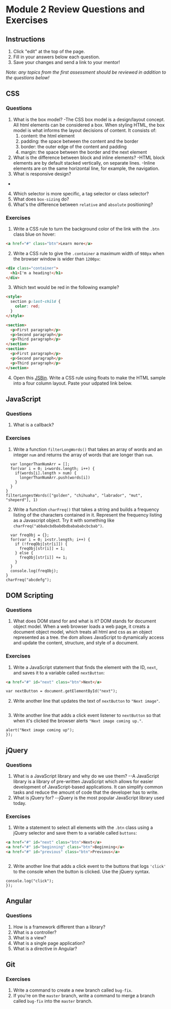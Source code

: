 # Module 2 Review Questions and Exercises

## Instructions

1. Click "edit" at the top of the page.
2. Fill in your answers below each question.
3. Save your changes and send a link to your mentor!

*Note: any topics from the first assessment should be reviewed in addition to the questions below!*

## CSS

### Questions

1. What is the box model?
  -The CSS box model is a design/layout concept. All html elements can be considered a box. When styling HTML, the box model is what informs the layout decisions of content. It consists of:
    1. content: the html element
    2. padding: the space between the content and the border
    3. border: the outer edge of the content and padding
    4. margin: the space between the border and the next element
2. What is the difference between block and inline elements?
  -HTML block elements are by default stacked vertically, on separate lines. 
  -Inline elements are on the same horizontal line, for example, the navigation.
3. What is responsive design?
  -
4. Which selector is more specific, a tag selector or class selector?
5. What does `box-sizing` do?
6. What's the difference between `relative` and `absolute` positioning?

### Exercises

1. Write a CSS rule to turn the background color of the link with the `.btn` class blue on hover:

  ```html
  <a href="#" class="btn">Learn more</a>
  ```

2. Write a CSS rule to give the `.container` a maximum width of `980px` when the browser window is wider than `1200px`:

  ```html
  <div class="container">
    <h1>I'm a heading!</h1>
  </div>
  ```

3. Which text would be red in the following example?

  ```html
  <style>
    section p:last-child {
      color: red;
    }
  </style>

  <section>
    <p>First paragraph</p>
    <p>Second paragraph</p>
    <p>Third paragraph</p>
  </section>
  <section>
    <p>First paragraph</p>
    <p>Second paragraph</p>
    <p>Third paragraph</p>
  </section>
  ```

4. Open this [JSBin](http://jsbin.com/qigiwuhepe/1/edit?html,css,output). Write a CSS rule using floats to make the HTML sample into a four column layout. Paste your udpated link below.

## JavaScript

### Questions

1. What is a callback?

### Exercises

1. Write a function `filterLongWords()` that takes an array of words and an integer `num` and returns the array of words that are longer than `num`.

````function filterLongestWords(words, num) {
  var longerThanNumArr = [];
  for(var i = 0; i<words.length; i++) {
    if(words[i].length > num) {
      longerThanNumArr.push(words[i])
    }  
  }
}
filterLongestWords(["golden", "chihuaha", "labrador", "mut", "sheperd"], 1)
````
    
2. Write a function `charFreq()` that takes a string and builds a frequency listing of the characters contained in it. Represent the frequency listing as a Javascript object. Try it with something like `charFreq("abbabcbdbabdbdbabababcbcbab")`.

````function charFreq(str) {
  var freqObj = {};
  for(var i = 0; i<str.length; i++) {
    if (!freqObj[str[i]]) {
      freqObj[str[i]] = 1;
    } else {
      freqObj[str[i]] += 1;
    }
  }
  console.log(freqObj);
}
charFreq("abcdefg");
````

## DOM Scripting

### Questions

1. What does DOM stand for and what is it?
  DOM stands for document object model. When a web browser loads a web page, it creats a document object model, which treats all html and css as an object represented as a tree. the dom allows JavaScript to dynamically access and update the content, structure, and style of a document.

### Exercises

1. Write a JavaScript statement that finds the element with the ID, `next`, and saves it to a variable called `nextButton`:

```html
<a href="#" id="next" class="btn">Next</a>

var nextButton = document.getElementById("next");
```

2. Write another line that updates the text of `nextButton` to `"Next image"`.

````nextButton.innerHTML = "Next image";
````

3. Write another line that adds a click event listener to `nextButton` so that when it's clicked the browser alerts `"Next image coming up."`.

````nextButton.addEventListener(click, function () { 
alert("Next image coming up"); 
});
````

## jQuery

### Questions

1. What is a JavaScript library and why do we use them?
  --A JavaScript library is a library of pre-written JavaScript which allows for easier development of JavaScript-based     applications. It can simplify common tasks and reduce the amount of code that the developer has to write.
2. What is jQuery for?
  --jQuery is the most popular JavaScript library used today.
### Exercises

1. Write a statement to select all elements with the `.btn` class using a jQuery selector and save them to a variable called `buttons`:

  ```html
  <a href="#" id="next" class="btn">Next</a>
  <a href="#" id="beginning" class="btn">Beginning</a>
  <a href="#" id="previous" class="btn">Previous</a>
  ```
  ```var $buttons = $(".btn)";
  ```
  
2. Write another line that adds a click event to the buttons that logs `'click'` to the console when the button is clicked. Use the jQuery syntax.

  ````$(buttons).click(function () {
  console.log("click"); 
  });
  ````
  
## Angular

### Questions

1. How is a framework different than a library?
2. What is a controller?
3. What is a view?
4. What is a single page application?
5. What is a directive in Angular?

## Git

### Exercises

1. Write a command to create a new branch called `bug-fix`.
2. If you're on the `master` branch, write a command to merge a branch called `bug-fix` into the `master` branch.
